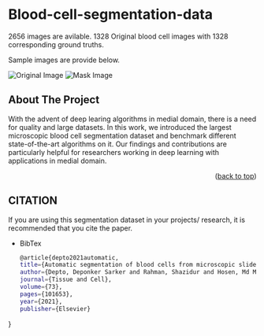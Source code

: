 # Blood-cell-segmentation-data
2656 images are avilable. 1328 Original blood cell images with 1328 corresponding ground truths.

Sample images are provide below.

![Original Image](https://github.com/Deponker/Blood-cell-segmentation-data/blob/main/Original.png)
![Mask Image](https://github.com/Deponker/Blood-cell-segmentation-data/blob/main/Mask.png)








<!-- ABOUT THE PROJECT -->
## About The Project

With the advent of deep learing algorithms in medial domain, there is a need for quality and large datasets. In this work, we introduced the largest microscopic blood cell segmentation dataset and benchmark different state-of-the-art algorithms on it. Our findings and contributions are particularly helpful for researchers working in deep learning with applications in medial domain.

<p align="right">(<a href="#readme-top">back to top</a>)</p>




<!-- CITATION -->
## CITATION

If you are using this segmentation dataset in your projects/ research, it is recommended that you cite the paper.



* BibTex
  ```sh
  @article{depto2021automatic,
  title={Automatic segmentation of blood cells from microscopic slides: a comparative analysis},
  author={Depto, Deponker Sarker and Rahman, Shazidur and Hosen, Md Mekayel and Akter, Mst Shapna and Reme, Tamanna Rahman and Rahman, Aimon and Zunair, Hasib and Rahman, M Sohel and Mahdy, MRC},
  journal={Tissue and Cell},
  volume={73},
  pages={101653},
  year={2021},
  publisher={Elsevier}
}
  ```
